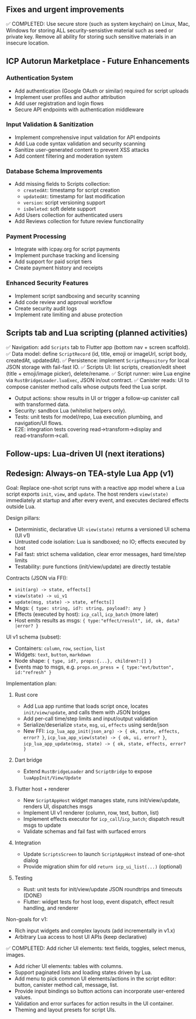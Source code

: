 ## Fixes and urgent improvements

✅ COMPLETED: Use secure store (such as system keychain) on Linux, Mac, Windows for storing ALL security-sensistive material such as seed or private key. Remove all ability for storing such sensitive materials in an insecure location.

## ICP Autorun Marketplace - Future Enhancements

### Authentication System
- Add authentication (Google OAuth or similar) required for script uploads
- Implement user profiles and author attribution
- Add user registration and login flows
- Secure API endpoints with authentication middleware

### Input Validation & Sanitization
- Implement comprehensive input validation for API endpoints
- Add Lua code syntax validation and security scanning
- Sanitize user-generated content to prevent XSS attacks
- Add content filtering and moderation system

### Database Schema Improvements
- Add missing fields to Scripts collection:
  - `createdAt`: timestamp for script creation
  - `updatedAt`: timestamp for last modification
  - `version`: script versioning support
  - `isDeleted`: soft delete support
- Add Users collection for authenticated users
- Add Reviews collection for future review functionality

### Payment Processing
- Integrate with icpay.org for script payments
- Implement purchase tracking and licensing
- Add support for paid script tiers
- Create payment history and receipts

### Enhanced Security Features
- Implement script sandboxing and security scanning
- Add code review and approval workflow
- Create security audit logs
- Implement rate limiting and abuse protection

## Scripts tab and Lua scripting (planned activities)

✅ Navigation: add `Scripts` tab to Flutter app (bottom nav + screen scaffold).
✅ Data model: define `ScriptRecord` (id, title, emoji or imageUrl, script body, createdAt, updatedAt).
✅ Persistence: implement `ScriptRepository` for local JSON storage with fail-fast IO.
✅ Scripts UI: list scripts, creation/edit sheet (title + emoji/image picker), delete/rename.
✅ Script runner: wire Lua engine via `RustBridgeLoader.luaExec`, JSON in/out contract.
✅ Canister reads: UI to compose canister method calls whose outputs feed the Lua script.
- Output actions: show results in UI or trigger a follow-up canister call with transformed data.
- Security: sandbox Lua (whitelist helpers only).
- Tests: unit tests for model/repo, Lua execution plumbing, and navigation/UI flows.
- E2E: integration tests covering read→transform→display and read→transform→call.


## Follow-ups: Lua-driven UI (next iterations)

## Redesign: Always-on TEA-style Lua App (v1)

Goal: Replace one-shot script runs with a reactive app model where a Lua script exports `init`, `view`, and `update`. The host renders `view(state)` immediately at startup and after every event, and executes declared effects outside Lua.

Design pillars:
- Deterministic, declarative UI: `view(state)` returns a versioned UI schema (UI v1)
- Untrusted code isolation: Lua is sandboxed; no IO; effects executed by host
- Fail fast: strict schema validation, clear error messages, hard time/step limits
- Testability: pure functions (init/view/update) are directly testable

Contracts (JSON via FFI):
- `init(arg) -> state, effects[]`
- `view(state) -> ui_v1`
- `update(msg, state) -> state, effects[]`
- Msgs: `{ type: string, id?: string, payload?: any }`
- Effects (executed by host): `icp_call`, `icp_batch` (more later)
- Host emits results as msgs: `{ type:"effect/result", id, ok, data?|error? }`

UI v1 schema (subset):
- Containers: `column`, `row`, `section`, `list`
- Widgets: `text`, `button`, `markdown`
- Node shape: `{ type, id?, props:{...}, children?:[] }`
- Events map to msgs, e.g. `props.on_press = { type:"evt/button", id:"refresh" }`

Implementation plan:
1) Rust core
   - Add Lua app runtime that loads script once, locates `init/view/update`, and calls them with JSON bridges
   - Add per-call time/step limits and input/output validation
   - Serialize/deserialize `state`, `msg`, `ui`, `effects` using serde/json
   - New FFI: `icp_lua_app_init(json_arg) -> { ok, state, effects, error? }`, `icp_lua_app_view(state) -> { ok, ui, error? }`, `icp_lua_app_update(msg, state) -> { ok, state, effects, error? }`

2) Dart bridge
   - Extend `RustBridgeLoader` and `ScriptBridge` to expose `luaAppInit/View/Update`

3) Flutter host + renderer
   - New `ScriptAppHost` widget manages state, runs init/view/update, renders UI, dispatches msgs
   - Implement UI v1 renderer (column, row, text, button, list)
   - Implement effects executor for `icp_call`/`icp_batch`; dispatch result msgs to update
   - Validate schemas and fail fast with surfaced errors

4) Integration
   - Update `ScriptsScreen` to launch `ScriptAppHost` instead of one-shot dialog
   - Provide migration shim for old `return icp_ui_list(...)` (optional)

5) Testing
   - Rust: unit tests for init/view/update JSON roundtrips and timeouts (DONE)
   - Flutter: widget tests for host loop, event dispatch, effect result handling, and renderer

Non-goals for v1:
- Rich input widgets and complex layouts (add incrementally in v1.x)
- Arbitrary Lua access to host UI APIs (keep declarative)

✅ COMPLETED: Add richer UI elements: text fields, toggles, select menus, images.
- Add richer UI elements: tables with columns.
- Support paginated lists and loading states driven by Lua.
- Add menu to pick common UI elements/actions in the script editor: button, canister method call, message, list.
- Provide input bindings so button actions can incorporate user-entered values.
- Validation and error surfaces for action results in the UI container.
- Theming and layout presets for script UIs.

